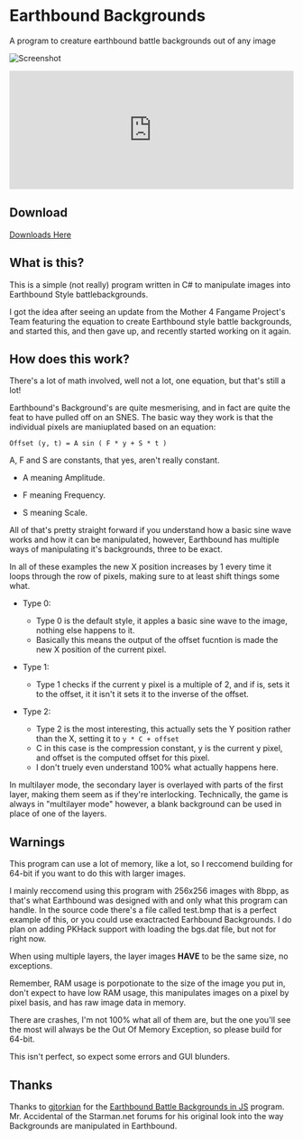 # Earthbound Backgrounds
A program to creature earthbound battle backgrounds out of any image

![Screenshot](http://i.imgur.com/xrgzWY9.png)

<div style='position:relative;padding-bottom:calc(100% / 2.40)'><iframe src='https://gfycat.com/ifr/SecondhandQualifiedDragonfly' frameborder='0' scrolling='no' width='100%' height='100%' style='position:absolute;top:0;left:0;' allowfullscreen></iframe></div>

## Download

[Downloads Here](https://github.com/Sn0wCrack/EarthboundBackgrounds/releases)

## What is this?
This is a simple (not really) program written in C# to manipulate images into Earthbound Style battlebackgrounds.

I got the idea after seeing an update from the Mother 4 Fangame Project's Team featuring the equation to create Earthbound style battle backgrounds, and started this, and then gave up, and recently started working on it again.

## How does this work?

There's a lot of math involved, well not a lot, one equation, but that's still a lot!

Earthbound's Background's are quite mesmerising, and in fact are quite the feat to have pulled off on an SNES. The basic way they work is that the individual pixels are maniuplated based on an equation:

```Offset (y, t) = A sin ( F * y + S * t )```

A, F and S are constants, that yes, aren't really constant.

- A meaning Amplitude.

- F meaning Frequency.

- S meaning Scale.

All of that's pretty straight forward if you understand how a basic sine wave works and how it can be manipulated, however, Earthbound has multiple ways of manipulating it's backgrounds, three to be exact.

In all of these examples the new X position increases by 1 every time it loops through the row of pixels, making sure to at least shift things some what.

- Type 0:
  - Type 0 is the default style, it apples a basic sine wave to the image, nothing else happens to it.
  - Basically this means the output of the offset fucntion is made the new X position of the current pixel.

- Type 1:
  - Type 1 checks if the current y pixel is a multiple of 2, and if is, sets it to the offset, it it isn't it sets it to the inverse of the offset.
  
- Type 2:
  - Type 2 is the most interesting, this actually sets the Y position rather than the X, setting it to ```y * C + offset```
  - C in this case is the compression constant, y is the current y pixel, and offset is the computed offset for this pixel.
  - I don't truely even understand 100% what actually happens here.
  
  
In multilayer mode, the secondary layer is overlayed with parts of the first layer, making them seem as if they're interlocking. Technically, the game is always in "multilayer mode" however, a blank background can be used in place of one of the layers.

## Warnings
This program can use a lot of memory, like a lot, so I reccomend building for 64-bit if you want to do this with larger images.

I mainly reccomend using this program with 256x256 images with 8bpp, as that's what Earthbound was designed with and only what this program can handle. In the source code there's a file called test.bmp that is a perfect example of this, or you could use exactracted Earhbound Backgrounds. I do plan on adding PKHack support with loading the bgs.dat file, but not for right now.

When using multiple layers, the layer images **HAVE** to be the same size, no exceptions.

Remember, RAM usage is porpotionate to the size of the image you put in, don't expect to have low RAM usage, this manipulates images on a pixel by pixel basis, and has raw image data in memory.

There are crashes, I'm not 100% what all of them are, but the one you'll see the most will always be the Out Of Memory Exception, so please build for 64-bit.

This isn't perfect, so expect some errors and GUI blunders.

## Thanks

Thanks to [gjtorkian](https://github.com/gjtorikian) for the [Earthbound Battle Backgrounds in JS](https://github.com/gjtorikian/Earthbound-Battle-Backgrounds-JS) program.
Mr. Accidental of the Starman.net forums for his original look into the way Backgrounds are manipulated in Earthbound.
